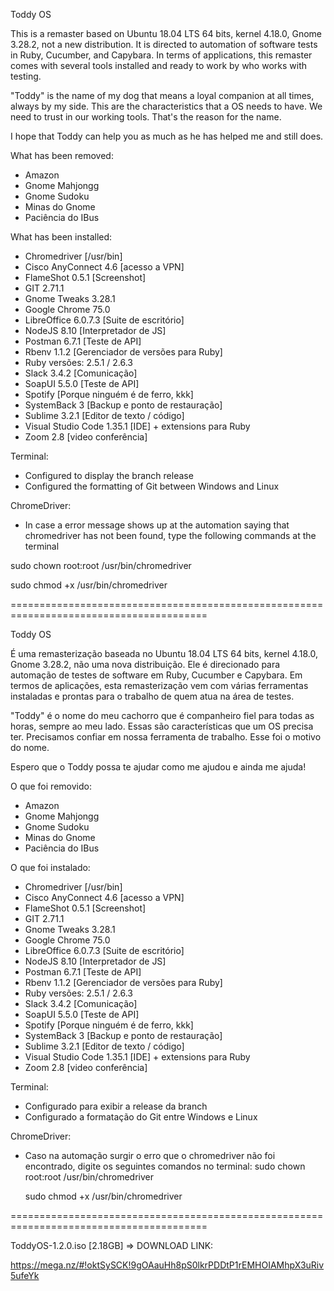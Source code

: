 Toddy OS

This is a remaster based on Ubuntu 18.04 LTS 64 bits, kernel 4.18.0, Gnome 3.28.2, not a new distribution. It is directed to automation of software tests in Ruby, Cucumber, and Capybara. In terms of applications, this remaster comes with several tools installed and ready to work by who works with testing.

"Toddy" is the name of my dog that means a loyal companion at all times, always by my side. This are the characteristics that a OS needs to have. We need to trust in our working tools. That's the reason for the name.

I hope that Toddy can help you as much as he has helped me and still does.

What has been removed:
- Amazon
- Gnome Mahjongg
- Gnome Sudoku
- Minas do Gnome
- Paciência do IBus

What has been installed:
- Chromedriver [/usr/bin]
- Cisco AnyConnect 4.6 [acesso a VPN]
- FlameShot 0.5.1 [Screenshot]
- GIT 2.71.1
- Gnome Tweaks 3.28.1
- Google Chrome 75.0
- LibreOffice 6.0.7.3 [Suite de escritório]
- NodeJS 8.10 [Interpretador de JS]
- Postman 6.7.1 [Teste de API]
- Rbenv 1.1.2 [Gerenciador de versões para  Ruby]
- Ruby versões: 2.5.1 / 2.6.3
- Slack 3.4.2 [Comunicação]
- SoapUI 5.5.0 [Teste de API]
- Spotify [Porque ninguém é de ferro, kkk]
- SystemBack 3 [Backup e ponto de restauração]
- Sublime 3.2.1 [Editor de texto / código]
- Visual Studio Code 1.35.1 [IDE] + extensions para Ruby
- Zoom 2.8 [video conferência]

Terminal:
- Configured to display the branch release
- Configured the formatting of Git between Windows and Linux

ChromeDriver:
- In case a error message shows up at the automation saying that chromedriver has not been found, type the following commands at the terminal

sudo chown root:root /usr/bin/chromedriver
  
sudo chmod +x /usr/bin/chromedriver

========================================================================================

Toddy OS

É uma remasterização baseada no Ubuntu 18.04 LTS 64 bits, kernel 4.18.0, Gnome 3.28.2, não uma nova distribuição. Ele é direcionado para automação de testes de software em Ruby, Cucumber e Capybara.
Em termos de aplicações, esta remasterização vem com várias ferramentas instaladas e prontas para o trabalho de quem atua na área de testes.

"Toddy" é o nome do meu cachorro que é companheiro fiel para todas as horas, sempre ao meu lado. Essas são características que um OS precisa ter. Precisamos confiar em nossa ferramenta de trabalho.
Esse foi o motivo do nome.

Espero que o Toddy possa te ajudar como me ajudou e ainda me ajuda!

O que foi removido:
- Amazon
- Gnome Mahjongg
- Gnome Sudoku
- Minas do Gnome
- Paciência do IBus

O que foi instalado:
- Chromedriver [/usr/bin]
- Cisco AnyConnect 4.6 [acesso a VPN]
- FlameShot 0.5.1 [Screenshot]
- GIT 2.71.1
- Gnome Tweaks 3.28.1
- Google Chrome 75.0
- LibreOffice 6.0.7.3 [Suite de escritório]
- NodeJS 8.10 [Interpretador de JS]
- Postman 6.7.1 [Teste de API]
- Rbenv 1.1.2 [Gerenciador de versões para  Ruby]
- Ruby versões: 2.5.1 / 2.6.3
- Slack 3.4.2 [Comunicação]
- SoapUI 5.5.0 [Teste de API]
- Spotify [Porque ninguém é de ferro, kkk]
- SystemBack 3 [Backup e ponto de restauração]
- Sublime 3.2.1 [Editor de texto / código]
- Visual Studio Code 1.35.1 [IDE] + extensions para Ruby
- Zoom 2.8 [video conferência]

Terminal:
- Configurado para exibir a release da branch
- Configurado a formatação do Git entre Windows e Linux

ChromeDriver:
- Caso na automação surgir o erro que o chromedriver não foi encontrado, digite os seguintes comandos no terminal:
  sudo chown root:root /usr/bin/chromedriver
  
  sudo chmod +x /usr/bin/chromedriver

========================================================================================

ToddyOS-1.2.0.iso [2.18GB] => DOWNLOAD LINK:

https://mega.nz/#!oktSySCK!9gOAauHh8pS0lkrPDDtP1rEMHOIAMhpX3uRiv5ufeYk
